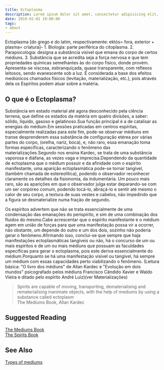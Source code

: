 ```yaml
---
title: Ectoplasma
description: Lorem ipsum dolor sit amet, consectetur adipisicing elit, sed do eiusmod tempor incididunt ut labore et dolore magna aliqua.  TODO
date: 2019-02-01 19:00:00
tags:
- about
---
```


Ectoplasma [do grego e do latim, respectivamente: ektós= fora, exterior + plasma= criatura]– 1. Biologia: parte periférica do citoplasma. 2. Parapsicologia: designa a substância visível que emana do corpo de certos médiuns. 3. Substância que se acredita seja a força nervosa e que tem propriedades químicas semelhantes às do corpo físico, donde provém. Apresenta-se viscosa, esbranquiçada, quase transparente, com reflexos leitosos, sendo evanescente sob a luz. É considerada a base dos efeitos mediúnicos chamados físicos (levitação, materialização, etc.), pois através dela os Espíritos podem atuar sobre a matéria.

## O que é o Ectoplasma?
Substância em estado material até agora desconhecido pela ciência terrena, que define os estados da matéria em quatro divisões, a saber: sólido, líquido, gasoso e gelatinoso.Sua função principal é a de catalisar as energias do médium.Em sessões praticadas em centros espíritas, especialmente realizadas para este fim, pode-se observar médiuns em transe desprenderem essa substância de configuração etérea por várias partes do corpo, (orelha, nariz, boca), e, não raro, essa emanação toma formas específicas, caracterizando o fenômeno das materializações.Segundo nos ensina Kardec, se trata de uma substância vaporosa e diáfana, as vezes vaga e imprecisa.Dependendo da quantidade de ectoplasma que o médium possuir e da afinidade com o espírito manifestante, uma aparição ectoplasmática pode-se tornar tangível, (também chamada de estereolítica), podendo o observador reconhecer claramente os detalhes da fisionomia, da indumentária. Um pouco mais raro, são as aparições em que o observador julga estar deparando-se com um ser corpóreo comum, podendo tocá-lo, abraçá-lo e sentir até mesmo o calor de seu corpo, a textura de suas vestes e cabelos, não impedindo que a figura se desmaterialize numa fração de segundo.

Os espíritos advertem que não se trata essencialmente de uma condensação das emanações do perispírito, e sim de uma combinação dos fluidos do mesmo.Cabe acrescentar que o espírito manifestante e o médium agem em união de forças para que uma manifestação possa vir a ocorrer, não obstante, um depende do outro e um dos dois, sozinho não poderia gerar o fenômeno.Afirmando isso, conclui-se que sempre que haja manifestações ectoplasmáticas tangíveis ou não, há o concurso de um ou mais espíritos e de um ou mais médiuns que possuam as faculdades específicas para gerar o ectoplasma, pois este deriva essencialmente do médium.Porquanto se há uma manifestação visível ou tangível, há sempre um médium com essas capacidades perto viabilizando o fenômeno. (Leitura básica: "O livro dos médiuns" de Allan Kardec e "Evolução em dois mundos" psicografado pelos médiuns Francisco Cândido Xavier e Waldo Vieira e ditado pelo espírito André Luiz)(ver Materializações) 


> Spirits are capable of moving, transporting, dematerialising and rematerialising inanimate objects, with the help of mediums by using a substance called ectoplasm   
> The Mediums Book, Allan Kardec


## Suggested Reading
[The Mediums Book](/books/allan-kardec/mediums-book)  
[The Spirits Book](/books/allan-kardec/spirits-book)  


## See Also
[Types of mediums](/spiritism/mediumship/types-of-mediums)  

